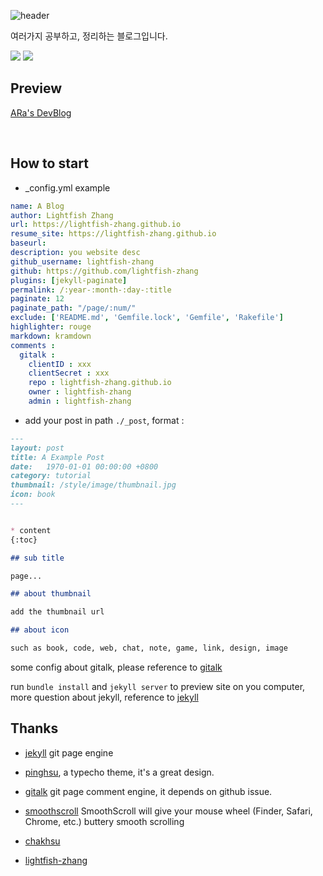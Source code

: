 ![header](https://capsule-render.vercel.app/api?type=waving&color=timeGradient&height=250&section=header&text=Ara's_DevBlog🤓&fontSize=70&animation=fadeIn)

여러가지 공부하고, 정리하는 블로그입니다.  

<img src="https://img.shields.io/badge/Python-3766AB?style=flat-square&logo=Python&logoColor=white"/></a> <img src="https://img.shields.io/badge/Pytorch-EE4C2C?style=flat-square&logo=Pytorch&logoColor=white"/></a>

## Preview

[ARa's DevBlog](https://arabae.github.io/arabae.github.io/)

</br>

## How to start

- _config.yml example

```yaml
name: A Blog
author: Lightfish Zhang
url: https://lightfish-zhang.github.io
resume_site: https://lightfish-zhang.github.io
baseurl:
description: you website desc
github_username: lightfish-zhang
github: https://github.com/lightfish-zhang
plugins: [jekyll-paginate]
permalink: /:year-:month-:day-:title
paginate: 12
paginate_path: "/page/:num/"
exclude: ['README.md', 'Gemfile.lock', 'Gemfile', 'Rakefile']
highlighter: rouge
markdown: kramdown
comments :
  gitalk :
    clientID : xxx
    clientSecret : xxx
    repo : lightfish-zhang.github.io
    owner : lightfish-zhang
    admin : lightfish-zhang

```

- add your post in path `./_post`, format :

```md
---
layout: post
title: A Example Post
date:   1970-01-01 00:00:00 +0800
category: tutorial
thumbnail: /style/image/thumbnail.jpg
icon: book
---


* content
{:toc}

## sub title

page...

## about thumbnail

add the thumbnail url

## about icon

such as book, code, web, chat, note, game, link, design, image
```

some config about gitalk, please reference to [gitalk](https://github.com/gitalk/gitalk)

run `bundle install` and `jekyll server` to preview site on you computer, more question about jekyll, reference to [jekyll](http://jekyllrb.com)

## Thanks

- [jekyll](http://jekyllrb.com) git page engine
- [pinghsu](https://github.com/chakhsu/pinghsu), a typecho theme, it's a great design.
- [gitalk](https://github.com/gitalk/gitalk) git page comment engine, it depends on github issue.
- [smoothscroll](https://www.smoothscroll.net/mac/) SmoothScroll will give your mouse wheel (Finder, Safari, Chrome, etc.) buttery smooth scrolling

- [chakhsu](https://github.com/chakhsu)
- [lightfish-zhang](https://github.com/lightfish-zhang)
